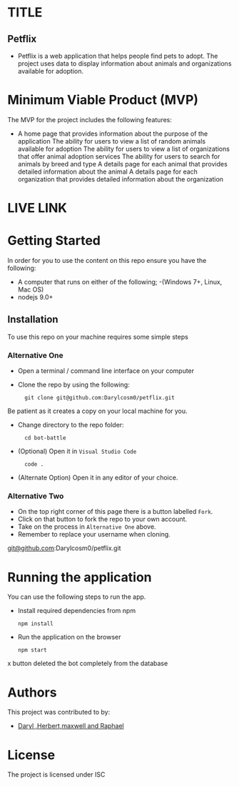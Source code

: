 # TITLE
## Petflix

- Petflix is a web application that helps people find pets to adopt. The project uses data  to display information about animals and organizations available for adoption.

# Minimum Viable Product (MVP)
The MVP for the project includes the following features:

- A home page that provides information about the purpose of the application
The ability for users to view a list of random animals available for adoption
The ability for users to view a list of organizations that offer animal adoption services
The ability for users to search for animals by breed and type
A details page for each animal that provides detailed information about the animal
A details page for each organization that provides detailed information about the organization
 


# LIVE LINK

# Getting Started
In order for you to use the content on this repo ensure you have the following:

- A computer that runs on either of the following; 
-(Windows 7+, Linux, Mac OS)
- nodejs 9.0+


## Installation

To use this repo on your machine requires some simple steps

### Alternative One

- Open a terminal / command line interface on your computer
- Clone the repo by using the following:

        git clone git@github.com:Darylcosm0/petflix.git

Be patient as it creates a copy on your local machine for you.
- Change directory to the repo folder:

        cd bot-battle

     

- (Optional) Open it in ``Visual Studio Code``

        code .

- (Alternate Option) Open it in any editor of your choice.


### Alternative Two

- On the top right corner of this page there is a button labelled ``Fork``.
- Click on that button to fork the repo to your own account.
- Take on the process in ``Alternative One`` above.
- Remember to replace your username when cloning.

git@github.com:Darylcosm0/petflix.git

# Running the application

 You can use the following steps to run the app.

- Install required dependencies from npm

      npm install
- Run the application on the browser

      npm start

 x button deleted the bot completely from the database



# Authors
This project was contributed to by:
- [Daryl ,Herbert,maxwell and Raphael](https://github.com/Darylcosm0/petflix)

# License
The project is licensed under ISC 




